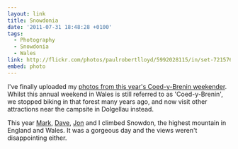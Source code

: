 ```yaml
---
layout: link
title: Snowdonia
date: '2011-07-31 18:48:28 +0100'
tags:
  - Photography
  - Snowdonia
  - Wales
link: http://flickr.com/photos/paulrobertlloyd/5992028115/in/set-72157627194510143
embed: photo
---
```

I've finally uploaded my [photos from this year's Coed-y-Brenin weekender][1]. Whilst this annual weekend in Wales is still referred to as 'Coed-y-Brenin', we stopped biking in that forest many years ago, and now visit other attractions near the campsite in Dolgellau instead.

This year [Mark][2], [Dave][3], [Jon][4] and I climbed Snowdon, the highest mountain in England and Wales. It was a gorgeous day and the views weren't disappointing either.

[1]: http://www.flickr.com/photos/paulrobertlloyd/sets/72157627194510143/
[2]: http://gravo.co.uk/
[3]: http://flickr.com/photos/derv1980/
[4]: http://roobottom.com/